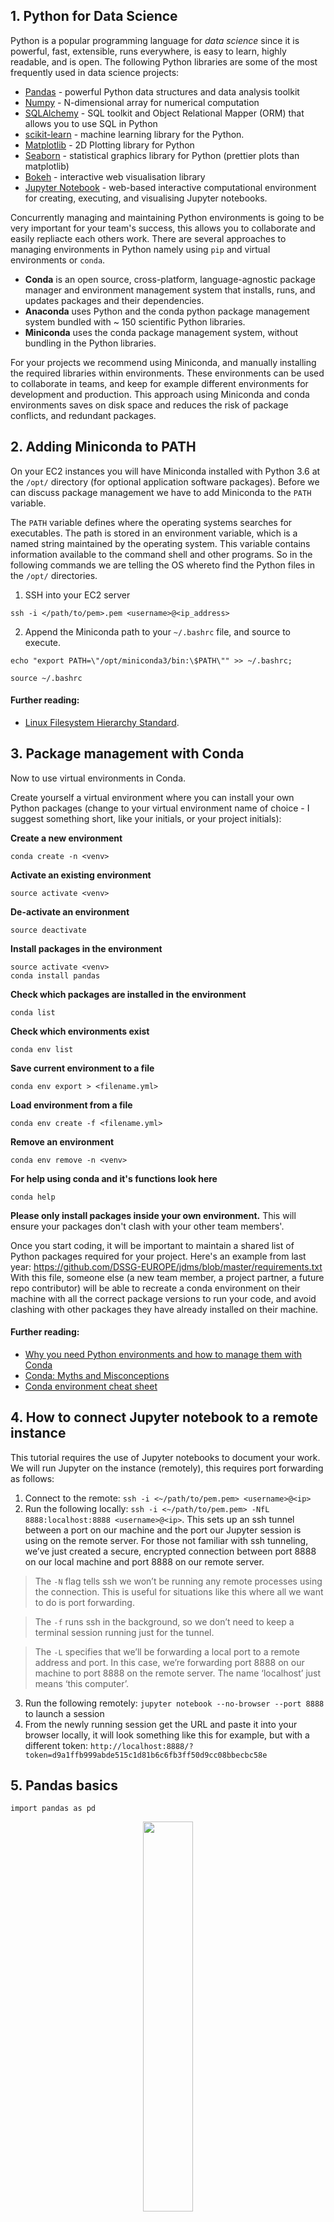 ## 1. Python for Data Science 
Python is a popular programming language for _data science_ since it is powerful, fast, extensible, runs everywhere, is easy to learn, highly readable, and is open. The following Python libraries are some of the most frequently used in data science projects:
* [Pandas](https://pandas.pydata.org/) - powerful Python data structures and data analysis toolkit
* [Numpy](http://www.numpy.org/) - N-dimensional array for numerical computation
* [SQLAlchemy](http://www.numpy.org/) - SQL toolkit and Object Relational Mapper (ORM) that allows you to use SQL in Python
* [scikit-learn](http://scikit-learn.org/stable/) - machine learning library for the Python.
* [Matplotlib](https://matplotlib.org/) - 2D Plotting library for Python
* [Seaborn](https://seaborn.pydata.org/) - statistical graphics library for Python (prettier plots than matplotlib)
* [Bokeh](https://bokeh.pydata.org/en/latest/) - interactive web visualisation library
* [Jupyter Notebook](http://jupyter.org/) - web-based interactive computational environment for creating, executing, and visualising Jupyter notebooks.

Concurrently managing and maintaining Python environments is going to be very important for your team's success, this allows you to collaborate and easily repliacte each others work. There are several approaches to managing environments in Python namely using `pip` and virtual environments or `conda`. 

* **Conda** is an open source, cross-platform, language-agnostic package manager and environment management system that installs, runs, and updates packages and their dependencies.
* **Anaconda** uses Python and the conda python package management system bundled with ~ 150 scientific Python libraries. 
* **Miniconda** uses the conda package management system, without bundling in the Python libraries. 

For your projects we recommend using Miniconda, and manually installing the required libraries within environments. These environments can be used to collaborate in teams, and keep for example different environments for development and production. This approach using Miniconda and conda environments saves on disk space and reduces the risk of package conflicts, and redundant packages.

## 2. Adding Miniconda to PATH
On your EC2 instances you will have Miniconda installed with Python 3.6 at the `/opt/` directory (for optional application software packages). Before we can discuss package management we have to add Miniconda to the `PATH` variable.

The `PATH` variable defines where the operating systems searches for executables. The path is stored in an environment variable, which is a named string maintained by the operating system. This variable contains information available to the command shell and other programs. So in the following commands we are telling the OS whereto find the Python files in the `/opt/` directories.

1. SSH into your EC2 server
```
ssh -i </path/to/pem>.pem <username>@<ip_address>
```

2. Append the Miniconda path to your `~/.bashrc` file, and source to execute. 
```
echo "export PATH=\"/opt/miniconda3/bin:\$PATH\"" >> ~/.bashrc;

source ~/.bashrc
```

#### Further reading:
* [Linux Filesystem Hierarchy Standard](https://en.wikipedia.org/wiki/Filesystem_Hierarchy_Standard).

## 3. Package management with Conda
Now to use virtual environments in Conda.

Create yourself a virtual environment where you can install your own Python packages (change <venv> to your virtual environment name of choice - I suggest something short, like your initials, or your project initials):

**Create a new environment**
```
conda create -n <venv>
```

**Activate an existing environment**
```
source activate <venv>
```

**De-activate an environment**
```
source deactivate
```
**Install packages in the environment**
```
source activate <venv>
conda install pandas
```

**Check which packages are installed in the environment**
```
conda list
```

**Check which environments exist**
```
conda env list
```

**Save current environment to a file**
```
conda env export > <filename.yml>
```

**Load environment from a file**
```
conda env create -f <filename.yml>
```

**Remove an environment**
```
conda env remove -n <venv>
```

**For help using conda and it's functions look here**
```
conda help
```

**Please only install packages inside your own environment.** This will ensure your packages don't clash with your other team members'.

Once you start coding, it will be important to maintain a shared list of Python packages required for your project. Here's an example from last year: https://github.com/DSSG-EUROPE/jdms/blob/master/requirements.txt With this file, someone else (a new team member, a project partner, a future repo contributor) will be able to recreate a conda environment on their machine with all the correct package versions to run your code, and avoid clashing with other packages they have already installed on their machine.

#### Further reading:
* [Why you need Python environments and how to manage them with Conda](https://medium.freecodecamp.org/why-you-need-python-environments-and-how-to-manage-them-with-conda-85f155f4353c)
* [Conda: Myths and Misconceptions](http://jakevdp.github.io/blog/2016/08/25/conda-myths-and-misconceptions/)
* [Conda environment cheat sheet](http://know.continuum.io/rs/387-XNW-688/images/conda-cheatsheet.pdf?mkt_tok=eyJpIjoiWkRJNU1UZzBOV0ptTnpsayIsInQiOiJ6K3VQQkhtSUMrcGxoSUwxd0IxTkxFWUxpa052UnVlak1FK1RMRm1kcWplN1pDdlZIbWZWUWFpTmtFTHFYK0gxRzRMb1c1K3ViZnBoa21yZjhzaUlUMzlxM1NpMGdRSHl1VlJTMHcyeWZvYz0ifQ%3D%3D)

## 4. How to connect Jupyter notebook to a remote instance
This tutorial requires the use of Jupyter notebooks to document your work. We will run Jupyter on the instance (remotely), this requires port forwarding  as follows:

1. Connect to the remote: `ssh -i <~/path/to/pem.pem> <username>@<ip>`
2. Run the following locally: `ssh -i <~/path/to/pem.pem> -NfL 8888:localhost:8888 <username>@<ip>`. 
This sets up an ssh tunnel between a port on our machine and the port our Jupyter session is using on the remote server. For those not familiar with ssh tunneling, we’ve just created a secure, encrypted connection between port 8888 on our local machine and port 8888 on our remote server. 

> The `-N` flag tells ssh we won’t be running any remote processes using the connection. This is useful for situations like this where all we want to do is port forwarding.

> The `-f` runs ssh in the background, so we don’t need to keep a terminal session running just for the tunnel.

> The `-L` specifies that we’ll be forwarding a local port to a remote address and port. In this case, we’re forwarding port 8888 on our machine to port 8888 on the remote server. The name ‘localhost’ just means ‘this computer’.

3. Run the following remotely: `jupyter notebook --no-browser --port 8888` to launch a session
4. From the newly running session get the URL and paste it into your browser locally, it will look something like this for example, but with a different token: `http://localhost:8888/?token=d9a1ffb999abde515c1d81b6c6fb3ff50d9cc08bbecbc58e`


## 5. Pandas basics

```
import pandas as pd
```

<p align="center">
    <img src="https://media.giphy.com/media/EPcvhM28ER9XW/giphy.gif" width="40%" />
</p>

As with other libraries, `import pandas` and for convenience/convention reference it as `pd`, as follows:

Pandas is very useful for handing data in dataframes/tables in Python, and for dealing with `csv` or `xls` files, and doing data manipulation.

Be warned though once you start working with larger datasets you will find Pandas is limited by the memory of the machine on which you are working.  When dealing with larger data sets for example tens of gigabytes it will be necessary to use databases and SQL.  

#### Data structures:
**Series** - a one-dimensional labelled array capable of holding any data type
```
s = pd.Series([3, -5, 7, 4],  index=['a',  'b',  'c',  'd'])
```

**DataFrame** - a two-dimensional labelled data structure with columns of potentially different types
```
data = {'Country': ['Belgium',  'India',  'Brazil'],
'Capital': ['Brussels',  'New Delhi',  'Brasilia'],
'Population': [11190846, 1303171035, 207847528]}

df = pd.DataFrame(data, columns=['Country',  'Capital',  'Population'])
```

#### Getting help:
```
help(pd.Series.loc)
```

#### input/output:
**Read csv** - read in a csv file
```
pd.read_csv('./data/chicago_past_year_crimes.csv', header=None, nrows=5)
```
**Write a dataframe to file** - write a csv file
```
pd.to_csv('myDataFrame.csv')
```

**Information on Series/DataFrame** 
Basic Information
```
df.shape
```
Describe index
```
df.index
```
Describe DataFrame columns
```
df.columns
```
Info on DataFrame
```
df.info()
```
Number of non-NA values
```
df.count()
```
Sum of values
```
df.sum()
```
Cumulative sum of values
```
df.cumsum()
```
Minimum/Maximum values
```
df.min()
df.max()
```
Summary statistics
```
df.describe()
```
Mean of values
```
df.mean()
```
Median of values
```
df.median()
```

#### Data Selection:
**Subset of a DataFrame** - 
```
df[1:]
```

**By Position** - select single value by row and and column
```
df.iloc([0], [0])
```

**By Label** - select single value by row and column labels
```
df.loc([0],  ['Country'])
```

**By Label/Position** - select single row of subset of rows
```
df.ix[2]
```

**Boolean Indexing:** - Series s where value is not >1
```
s[~(s > 1)]
```
where value is <-1 or >2
```
s[(s < -1) | (s > 2)]
```
Use filter to adjust DataFrame
```
df[df['Population']>1200000000]
```

**Setting** - set index a of Series s to 6
```
s['a'] = 6
```

#### Dropping:
Drop values from rows (axis=0)
```
s.drop(['a',  'c'])
```

Drop values from columns(axis=1)
```
df.drop('Country', axis=1) 
```

**Sort and rank** - sort by labels along an axis
```
df.sort_index()
```
Sort by the values along an axis
```
df.sort_values(by='Country') 
```
Assign ranks to entries
```
df.rank()
```

## 6. Tutorial
Please complete the following exercises:

1. [Notebook: working_with_data_in_python](./working_with_data_in_python.ipynb)
